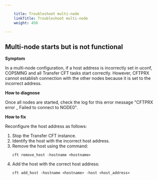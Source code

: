 ```yaml
---

    title: Troubleshoot multi-node
    linkTitle: Troubleshoot multi-node
    weight: 450

---
```

## Multi-node starts but is not functional

****Symptom****

In a multi-node configuration, if a host address is incorrectly set in uconf, COPSMNG and all Transfer CFT tasks start correctly. However, CFTPRX cannot establish connection with the other nodes because it is set to the incorrect address.

****How to diagnose****

Once all nodes are started, check the log for this error message "CFTPRX error \_ Failed to connect to NODE0".

****How to fix****

Reconfigure the host address as follows:

1. Stop the Transfer CFT instance.
1. Identify the host with the incorrect host address.
1. Remove the host using the command:
    ```
    cft remove_host -hostname <hostname>
    ```
1. Add the host with the correct host address:  
    ```
    cft add_host -hostname <hostname> -host <host_address>
    ```
